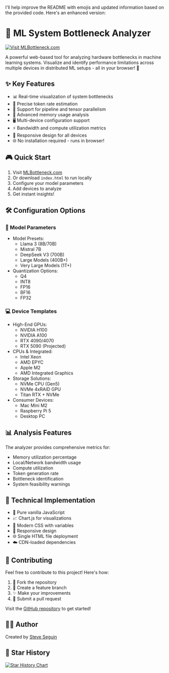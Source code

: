 I'll help improve the README with emojis and updated information based on the provided code. Here's an enhanced version:

# 🔬 ML System Bottleneck Analyzer

[![Visit MLBottleneck.com](https://img.shields.io/badge/Visit-MLBottleneck.com-blue)](https://mlbottleneck.com)

A powerful web-based tool for analyzing hardware bottlenecks in machine learning systems. Visualize and identify performance limitations across multiple devices in distributed ML setups - all in your browser! 🚀

## ✨ Key Features

- 📊 Real-time visualization of system bottlenecks
- 🎯 Precise token rate estimation
- 🔄 Support for pipeline and tensor parallelism
- 💾 Advanced memory usage analysis
- 🖥️ Multi-device configuration support
- ⚡ Bandwidth and compute utilization metrics
- 📱 Responsive design for all devices
- 🌐 No installation required - runs in browser!

## 🎮 Quick Start

1. Visit [MLBottleneck.com](https://mlbottleneck.com)
2. Or download `index.html` to run locally
3. Configure your model parameters
4. Add devices to analyze
5. Get instant insights! 

## 🛠️ Configuration Options

### 📐 Model Parameters
- Model Presets:
  - Llama 3 (8B/70B)
  - Mistral 7B
  - DeepSeek V3 (700B)
  - Large Models (400B+)
  - Very Large Models (1T+)
- Quantization Options:
  - Q4
  - INT8
  - FP16
  - BF16
  - FP32

### 💻 Device Templates
- High-End GPUs:
  - NVIDIA H100
  - NVIDIA A100
  - RTX 4090/4070
  - RTX 5090 (Projected)
- CPUs & Integrated:
  - Intel Xeon
  - AMD EPYC
  - Apple M2
  - AMD Integrated Graphics
- Storage Solutions:
  - NVMe CPU (Gen5)
  - NVMe 4xRAID GPU
  - Titan RTX + NVMe
- Consumer Devices:
  - Mac Mini M2
  - Raspberry Pi 5
  - Desktop PC

## 📊 Analysis Features

The analyzer provides comprehensive metrics for:
- Memory utilization percentage
- Local/Network bandwidth usage
- Compute utilization
- Token generation rate
- Bottleneck identification
- System feasibility warnings

## 🔧 Technical Implementation

- 💯 Pure vanilla JavaScript
- 📈 Chart.js for visualizations
- 🎨 Modern CSS with variables
- 📱 Responsive design
- 🌐 Single HTML file deployment
- ☁️ CDN-loaded dependencies

## 🤝 Contributing

Feel free to contribute to this project! Here's how:

1. 🍴 Fork the repository
2. 🔧 Create a feature branch
3. ✨ Make your improvements
4. 📝 Submit a pull request

Visit the [GitHub repository](https://github.com/steveseguin/ml-bottleneck) to get started!

## 👨‍💻 Author

Created by [Steve Seguin](https://github.com/steveseguin)

## 🌟 Star History

[![Star History Chart](https://api.star-history.com/svg?repos=steveseguin/ml-bottleneck&type=Date)](https://star-history.com/#steveseguin/ml-bottleneck&Date)
